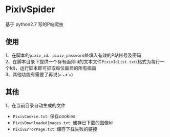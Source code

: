 # PixivSpider
基于 python2.7 写的P站爬虫
## 使用
1、在脚本的`pixiv_id`、`pixiv_password`处填入有效的P站帐号及密码<br>
2、在脚本目录下提供一个存有画师Id的文本文件`PixivIdList.txt`(格式为每行一个Id)，运行脚本即可抓取每位画师的所有插画<br>
3、其他功能有需要了再说(๑´ڡ`๑)
## 其他
1、在当前目录自动生成的文件<br>
- `PixivCookie.txt`: 保存cookies<br>
- `PixivDownloadedImages.txt`: 储存已下载的图像Id<br>
- `PixivErrorPage.txt`: 储存下载失败的链接
